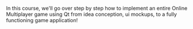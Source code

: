 
In this course, we'll go over step by step how to implement an entire Online Multiplayer game using Qt from idea conception, ui mockups, to a fully functioning game application!
